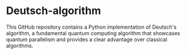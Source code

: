 # Deutsch-algorithm
This GitHub repository contains a Python implementation of Deutsch's algorithm, a fundamental quantum computing algorithm that showcases quantum parallelism and provides a clear advantage over classical algorithms.
